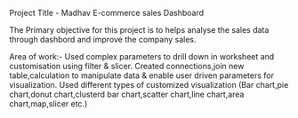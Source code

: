 
Project Title - Madhav E-commerce sales Dashboard

The Primary objective for this project is to helps analyse the sales data through dashbord and improve the company sales.

Area of work:-
Used complex parameters to drill down in worksheet and customisation using filter & slicer.
Created connections,join new table,calculation to manipulate data & enable user driven parameters for visualization.
Used different types of customized visualization (Bar chart,pie chart,donut chart,clusterd bar chart,scatter chart,line chart,area chart,map,slicer etc.)

